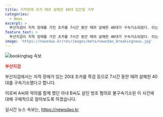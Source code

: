 ```yaml
---
title: 지적장애 조카 때려 살해한 40대 집안일 거부
categories:
  - News
excerpt: >
  부산지검이 지적 장애를 가진 조카를 7시간 동안 때려 살해한 40대가 구속기소되었다. 이는 부산지검 여성아동범죄조사부의 조사 결과로, A씨는 20대 조카가 집안일을 거부한 이유로 가해한 것으로 드러났다. 이에 대해 검찰은 A씨의 아내인 B씨를 살인 방조 혐의로 불구속기소했으며, A씨가 피해자를 약 10개월간 상습적으로 폭행하고 숨지게 한 사실을 보완 수사과정에서 밝혀냈다.
feature_text: >
  부산지검이 지적 장애를 가진 조카를 7시간 동안 때려 살해한 40대가 구속기소되었다. 이는 부산지검 여성아동범죄조사부의 조사 결과로, A씨는 20대 조카가 집안일을 거부한 이유로 가해한 것으로 드러났다. 이에 대해 검찰은 A씨의 아내인 B씨를 살인 방조 혐의로 불구속기소했으며, A씨가 피해자를 약 10개월간 상습적으로 폭행하고 숨지게 한 사실을 보완 수사과정에서 밝혀냈다.
image: 'https://newsdao.kr/res/images/meta/newsdao_breakingnews.jpg'
---
```


<p><img src="https://newsdao.kr/res/images/meta/newsdao_breakingnews.jpg" alt="bookingtag 속보" /></p>

<p><b><span style="color: #ee2323;">부산지검</span></b></p>

<p>부산지검에서는 지적 장애가 있는 20대 조카를 목검 등으로 7시간 동안 때려 살해한 40대를 구속기소했다고 합니다.</p>

<p>이로써 A씨와 악의를 함께 했던 아내 B씨도 살인 방조 혐의로 불구속기소된 이 사건에 대해 구체적으로 알아보도록 하겠습니다. </p>
실시간 뉴스 속보는, <a href="https://newsdao.kr" rel="dofollow">https://newsdao.kr</a>


